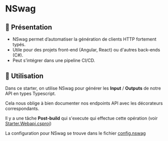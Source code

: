 # NSwag

## 📄 Présentation

- NSwag permet d’automatiser la génération de clients HTTP fortement typés.
- Utile pour des projets front-end (Angular, React) ou d'autres back-ends (C#).
- Peut s’intégrer dans une pipeline CI/CD.

## 🔧 Utilisation

Dans ce starter, on utilise NSwag pour générer les **Input** / **Outputs** de notre API en types Typescript.

Cela nous oblige à bien documenter nos endpoints API avec les décorateurs correspondants.

Il y a une tâche **Post-build** qui s'execute qui effectue cette opération (voir [Starter.Webapi.csproj](../CleanArchiStarterTemplate/Starter.WebApi/Starter.WebApi.csproj))

La configuration pour NSwag se trouve dans le fichier [config.nswag](../CleanArchiStarterTemplate/Starter.WebApi/config.nswag)
